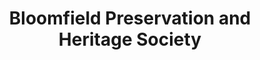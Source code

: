 ---
layout: repo
title: "Bloomfield Preservation and Heritage Society"
id: 14620
permalink: repos/14620/
---